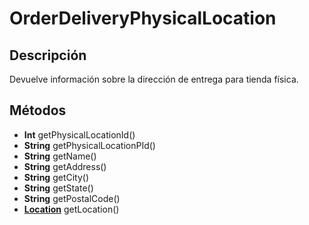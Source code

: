 # OrderDeliveryPhysicalLocation

## Descripción

Devuelve información sobre la dirección de entrega para tienda física.

## Métodos

- **Int** getPhysicalLocationId()
- **String** getPhysicalLocationPId()
- **String** getName()
- **String** getAddress()
- **String** getCity()
- **String** getState()
- **String** getPostalCode()
- **[Location](../Location.md)** getLocation()
